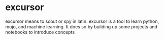 # excursor

excursor means to scout or spy in latin.  excursor is a tool to learn python, mojo, and machine learning. It does so by
building up some projects and notebooks to introduce concepts